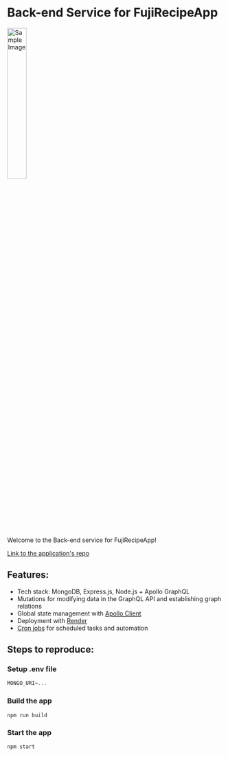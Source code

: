 # Back-end Service for FujiRecipeApp

<img src="https://i.ibb.co/DC0828r/Screenshot-20241111-153329-Fuji-Recipe-App.jpg" alt="Sample Image" width="30%">

Welcome to the Back-end service for FujiRecipeApp!

[Link to the application's repo](https://github.com/alvinle2901/fuji-recipe-react-native)

## Features:

-   Tech stack: MongoDB, Express.js, Node.js + Apollo GraphQL
-   Mutations for modifying data in the GraphQL API and establishing graph relations
-   Global state management with [Apollo Client](https://www.apollographql.com/docs/react)
-   Deployment with [Render](https://render.com/)
-   [Cron jobs](https://www.npmjs.com/package/cron) for scheduled tasks and automation

## Steps to reproduce:

### Setup .env file

```js
MONGO_URI=...
```

### Build the app

```shell
npm run build
```

### Start the app

```shell
npm start
```